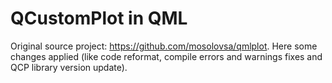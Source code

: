 # QCustomPlot in QML

Original source project: <https://github.com/mosolovsa/qmlplot>. Here some changes applied (like code reformat, compile errors and warnings fixes and QCP library version update).
